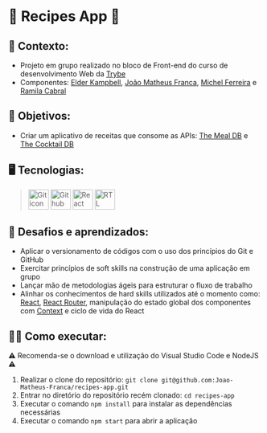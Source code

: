 # 🍲 Recipes App 🍲 #
## 📝 Contexto: 
* Projeto em grupo realizado no bloco de Front-end do curso de desenvolvimento Web da
<a href="https://www.betrybe.com/">Trybe</a>
* Componentes: 
<a href="https://github.com/elderkampbell">Elder Kampbell</a>,
<a href="https://github.com/Joao-Matheus-Franca">João Matheus Franca</a>,
<a href="https://github.com/Miicchhel">Michel Ferreira</a> e
<a href="https://github.com/Ramila2022">Ramila Cabral</a>
## 🎯 Objetivos: 
* Criar um aplicativo de receitas que consome as APIs: 
<a href="https://www.themealdb.com/">The Meal DB</a> e
<a href="https://www.thecocktaildb.com/">The Cocktail DB</a> 
## 🖥️ Tecnologias:
> <img src="https://cdn.jsdelivr.net/gh/devicons/devicon/icons/git/git-original.svg" height=40 alt="Git icon"/>
> <img src="https://cdn.jsdelivr.net/gh/devicons/devicon/icons/github/github-original.svg" height=40 alt="Github icon"/>
> <img src="https://cdn.jsdelivr.net/gh/devicons/devicon/icons/react/react-original.svg" height=40 alt="React icon"/>
> <img src="https://testing-library.com/img/octopus-64x64.png" height=40 alt="RTL icon"/>
## 🧠 Desafios e aprendizados:
* Aplicar o versionamento de códigos com o uso dos princípios do Git e GitHub
* Exercitar princípios de soft skills na construção de uma aplicação em grupo
* Lançar mão de metodologias ágeis para estruturar o fluxo de trabalho
* Alinhar os conhecimentos de hard skills utilizados até o momento como: 
<a href="https://react.dev/">React</a>,
<a href="https://reactrouter.com/en/main">React Router</a>, 
manipulação do estado global dos componentes com <a href="https://react.dev/learn/passing-data-deeply-with-context">Context</a> e ciclo de vida do React
## 👨‍💻 Como executar: 
⚠️ Recomenda-se o download e utilização do Visual Studio Code e NodeJS ⚠️
1. Realizar o clone do repositório: ``` git clone git@github.com:Joao-Matheus-Franca/recipes-app.git ```
2. Entrar no diretório do repositório recém clonado: ``` cd recipes-app ``` 
3. Executar o comando ``` npm install ``` para instalar as dependências necessárias
4. Executar o comando ``` npm start ``` para abrir a aplicação

